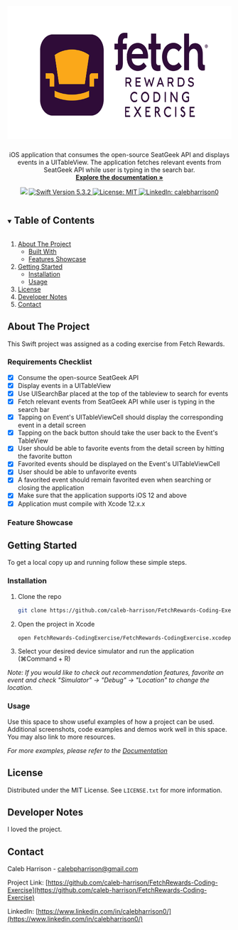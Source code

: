 <!--
*** Thanks for checking out the Best-README-Template. If you have a suggestion
*** that would make this better, please fork the repo and create a pull request
*** or simply open an issue with the tag "enhancement".
*** Thanks again! Now go create something AMAZING! :D
***
***
***
*** To avoid retyping too much info. Do a search and replace for the following:
*** caleb-harrison, FetchRewards-Coding-Exercise, twitter_handle, calebpharrison@gmail.com, project_title, project_description
-->



<!-- PROJECT SHIELDS -->
<!--
*** I'm using markdown "reference style" links for readability.
*** Reference links are enclosed in brackets [ ] instead of parentheses ( ).
*** See the bottom of this document for the declaration of the reference variables
*** for contributors-url, forks-url, etc. This is an optional, concise syntax you may use.
*** https://www.markdownguide.org/basic-syntax/#reference-style-links
-->
<h1 align="center">
  <img src="Assets/Coding-Exercise-Logo.png" alt="Coding Exercise Logo" height="300"><br/>
</h1>

<p align="center">
  <p align="center">
    iOS application that consumes the open-source SeatGeek API and displays events in a UITableView. The application fetches relevant events from SeatGeek API while user is typing in the search bar.
    <br />
    <a href="#about-the-project"><strong>Explore the documentation »</strong></a>
  </p>
</p>

<p align="center">
    <img src="https://img.shields.io/badge/Platform-iOS-blue.svg?style=for-the-badge" />
    <a href="https://swift.org/">
        <img src="https://img.shields.io/badge/Swift-5.3.2-green.svg?style=for-the-badge" alt="Swift Version 5.3.2" />
    </a>
    <a href="https://github.com/caleb-harrison/FetchRewards-Coding-Exercise/blob/master/LICENSE.txt">
        <img src="https://img.shields.io/github/license/caleb-harrison/FetchRewards-Coding-Exercise?color=red&style=for-the-badge" alt="License: MIT" />
    </a>
    <a href="https://linkedin.com/in/calebharrison0">
        <img src="https://img.shields.io/badge/-LinkedIn-black.svg?style=for-the-badge&logo=linkedin&colorB=555" alt="LinkedIn: calebharrison0" />
    </a>
</p>

<!-- TABLE OF CONTENTS -->
<details open="open">
  <summary><h2 style="display: inline-block">Table of Contents</h2></summary>
  <ol>
    <li>
      <a href="#about-the-project">About The Project</a>
      <ul>
        <li><a href="#requirements">Built With</a></li>
        <li><a href="#features-showcase">Features Showcase</a></li>
      </ul>
    </li>
    <li>
      <a href="#getting-started">Getting Started</a>
      <ul>
        <li><a href="#installation">Installation</a></li>
        <li><a href="#usage">Usage</a></li>
      </ul>
    </li>
    <li><a href="#license">License</a></li>
    <li><a href="#developer-notes">Developer Notes</a></li>
    <li><a href="#contact">Contact</a></li>
  </ol>
</details>



## About The Project

This Swift project was assigned as a coding exercise from Fetch Rewards. 

### Requirements Checklist
- [x] Consume the open-source SeatGeek API
- [x] Display events in a UITableView
- [x] Use UISearchBar placed at the top of the tableview to search for events
- [x] Fetch relevant events from SeatGeek API while user is typing in the search bar
- [x] Tapping on Event's UITableViewCell should display the corresponding event in a detail screen
- [x] Tapping on the back button should take the user back to the Event's TableView
- [x] User should be able to favorite events from the detail screen by hitting the favorite button
- [x] Favorited events should be displayed on the Event's UITableViewCell
- [x] User should be able to unfavorite events
- [x] A favorited event should remain favorited even when searching or closing the application
- [x] Make sure that the application supports iOS 12 and above
- [x] Application must compile with Xcode 12.x.x

### Feature Showcase



## Getting Started

To get a local copy up and running follow these simple steps.


### Installation

1. Clone the repo
   ```sh
   git clone https://github.com/caleb-harrison/FetchRewards-Coding-Exercise.git
   ```
2. Open the project in Xcode
   ```sh
   open FetchRewards-CodingExercise/FetchRewards-CodingExercise.xcodeproj
   ```
3. Select your desired device simulator and run the application (⌘Command + R)

_Note: If you would like to check out recommendation features, favorite an event and check "Simulator" -> "Debug" -> "Location" to change the location._



### Usage

Use this space to show useful examples of how a project can be used. Additional screenshots, code examples and demos work well in this space. You may also link to more resources.

_For more examples, please refer to the [Documentation](https://example.com)_


## License

Distributed under the MIT License. See `LICENSE.txt` for more information.


## Developer Notes

I loved the project.


## Contact

Caleb Harrison - calebpharrison@gmail.com

Project Link: [https://github.com/caleb-harrison/FetchRewards-Coding-Exercise](https://github.com/caleb-harrison/FetchRewards-Coding-Exercise)

LinkedIn: [https://www.linkedin.com/in/calebharrison0/](https://www.linkedin.com/in/calebharrison0/)



<!-- MARKDOWN LINKS & IMAGES -->
<!-- https://www.markdownguide.org/basic-syntax/#reference-style-links -->
<!-- [commits-shield]: https://img.shields.io/github/commit-activity/m/caleb-harrison/FetchRewards-Coding-Exercise?foo=bar&label=Commits&style=for-the-badge -->

[platform-image]: https://img.shields.io/badge/Platform-iOS-blue.svg?style=for-the-badge

[swift-image]: https://img.shields.io/badge/Swift-5.3.2-green.svg?style=for-the-badge
[swift-url]: https://swift.org/

[license-shield]: https://img.shields.io/github/license/caleb-harrison/FetchRewards-Coding-Exercise?color=red&style=for-the-badge
[license-url]: https://github.com/caleb-harrison/FetchRewards-Coding-Exercise/blob/master/LICENSE.txt

[linkedin-shield]: https://img.shields.io/badge/-LinkedIn-black.svg?style=for-the-badge&logo=linkedin&colorB=555
[linkedin-url]: https://linkedin.com/in/calebharrison0